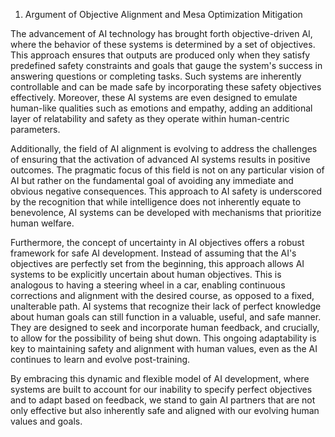 1. Argument of Objective Alignment and Mesa Optimization Mitigation

The advancement of AI technology has brought forth objective-driven AI, where the behavior of these systems is determined by a set of objectives. This approach ensures that outputs are produced only when they satisfy predefined safety constraints and goals that gauge the system's success in answering questions or completing tasks. Such systems are inherently controllable and can be made safe by incorporating these safety objectives effectively. Moreover, these AI systems are even designed to emulate human-like qualities such as emotions and empathy, adding an additional layer of relatability and safety as they operate within human-centric parameters.

Additionally, the field of AI alignment is evolving to address the challenges of ensuring that the activation of advanced AI systems results in positive outcomes. The pragmatic focus of this field is not on any particular vision of AI but rather on the fundamental goal of avoiding any immediate and obvious negative consequences. This approach to AI safety is underscored by the recognition that while intelligence does not inherently equate to benevolence, AI systems can be developed with mechanisms that prioritize human welfare.

Furthermore, the concept of uncertainty in AI objectives offers a robust framework for safe AI development. Instead of assuming that the AI's objectives are perfectly set from the beginning, this approach allows AI systems to be explicitly uncertain about human objectives. This is analogous to having a steering wheel in a car, enabling continuous corrections and alignment with the desired course, as opposed to a fixed, unalterable path. AI systems that recognize their lack of perfect knowledge about human goals can still function in a valuable, useful, and safe manner. They are designed to seek and incorporate human feedback, and crucially, to allow for the possibility of being shut down. This ongoing adaptability is key to maintaining safety and alignment with human values, even as the AI continues to learn and evolve post-training. 

By embracing this dynamic and flexible model of AI development, where systems are built to account for our inability to specify perfect objectives and to adapt based on feedback, we stand to gain AI partners that are not only effective but also inherently safe and aligned with our evolving human values and goals.